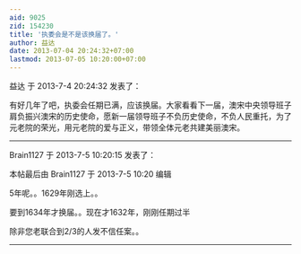 ```yaml
---
aid: 9025
zid: 154230
title: '执委会是不是该换届了。'
author: 益达
date: 2013-07-04 20:24:32+07:00
lastmod: 2013-07-05 10:20:00+07:00
---
```


益达 于 2013-7-4 20:24:32 发表了：

有好几年了吧，执委会任期已满，应该换届。大家看看下一届，澳宋中央领导班子肩负振兴澳宋的历史使命，愿新一届领导班子不负历史使命，不负人民重托，为了元老院的荣光，用元老院的爱与正义，带领全体元老共建美丽澳宋。

---------

Brain1127 于 2013-7-5 10:20:15 发表了：

本帖最后由 Brain1127 于 2013-7-5 10:20 编辑 

5年呢。。1629年刚选上。。

要到1634年才换届。。现在才1632年，刚刚任期过半

除非您老联合到2/3的人发不信任案。。

---------

